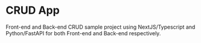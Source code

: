 # CRUD App
Front-end and Back-end CRUD sample project using NextJS/Typescript and Python/FastAPI for both Front-end and Back-end respectively.
